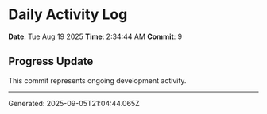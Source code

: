 # Daily Activity Log

**Date**: Tue Aug 19 2025
**Time**: 2:34:44 AM
**Commit**: 9

## Progress Update

This commit represents ongoing development activity.

---
Generated: 2025-09-05T21:04:44.065Z
